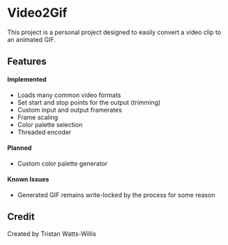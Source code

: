 # Video2Gif
This project is a personal project designed to easily convert a video clip to an animated GIF.

## Features
#### Implemented
* Loads many common video formats
* Set start and stop points for the output (trimming)
* Custom input and output framerates
* Frame scaling
* Color palette selection
* Threaded encoder

#### Planned
* Custom color palette generator

#### Known Issues
* Generated GIF remains write-locked by the process for some reason

## Credit
Created by Tristan Watts-Willis

